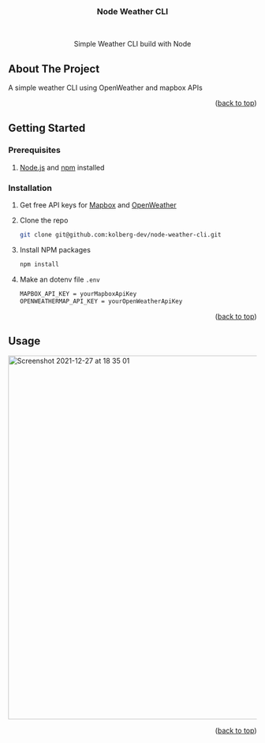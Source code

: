 <br />
<div align="center">
<h3 align="center">Node Weather CLI</h3>
<br />
  <p align="center">
    Simple Weather CLI build with Node
    <br />
</div>

## About The Project

A simple weather CLI using OpenWeather and mapbox APIs

<p align="right">(<a href="#top">back to top</a>)</p>

## Getting Started

### Prerequisites

1. [Node.js](https://nodejs.org) and [npm](https://npmjs.com) installed

### Installation

1. Get free API keys for [Mapbox](https://www.mapbox.com/) and [OpenWeather](https://openweathermap.org/)

2. Clone the repo
   ```sh
   git clone git@github.com:kolberg-dev/node-weather-cli.git
   ```
3. Install NPM packages
   ```sh
   npm install
   ```
4. Make an dotenv file `.env`
   ```sh
   MAPBOX_API_KEY = yourMapboxApiKey
   OPENWEATHERMAP_API_KEY = yourOpenWeatherApiKey
   ```

<p align="right">(<a href="#top">back to top</a>)</p>

## Usage
<img width="738" alt="Screenshot 2021-12-27 at 18 35 01" src="https://user-images.githubusercontent.com/74478295/147495519-e9d1375b-d984-4167-8cc0-23d176dbd255.png">



<p align="right">(<a href="#top">back to top</a>)</p>
